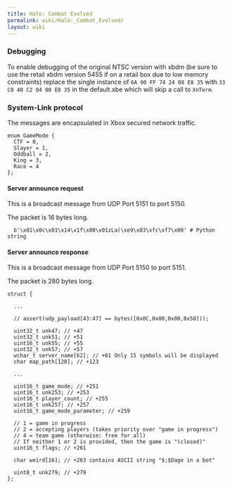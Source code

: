 ```yaml
---
title: Halo: Combat Evolved
permalink: wiki/Halo:_Combat_Evolved/
layout: wiki
---
```


### Debugging

To enable debugging of the original NTSC version with xbdm (be sure to
use the retail xbdm version 5455 if on a retail box due to low memory
constraints) replace the single instance of `6A 00 FF 74 24 08 E8 35`
with `33 C0 40 C2 04 00 E8 35` in the default.xbe which will skip a call
to `XnTerm`.

### System-Link protocol

The messages are encapsulated in Xbox secured network traffic.

    enum GameMode {
      CTF = 0,
      Slayer = 1,
      Oddball = 2,
      King = 3,
      Race = 4
    };

#### Server announce request

This is a broadcast message from UDP Port 5151 to port 5150.

The packet is 16 bytes long.

      b'\x01\x0c\x01\x14\x1f\x00\x01zLa(\xe9\x03\xfc\xf7\x00' # Python string  

#### Server announce response

This is a broadcast message from UDP Port 5150 to port 5151.

The packet is 280 bytes long.

    struct {

      ...

      // assert(udp_payload[43:47] == bytes([0x0C,0x00,0x00,0x50]));

      uint32_t unk47; // +47
      uint32_t unk51; // +51
      uint16_t unk55; // +55
      uint32_t unk57; // +57
      wchar_t server_name[62]; // +61 Only 15 symbols will be displayed
      char map_path[128]; // +123

      ...

      uint16_t game_mode; // +251
      uint16_t unk253; // +253
      uint16_t player_count; // +255
      uint16_t unk257; // +257
      uint16_t game_mode_parameter; // +259

      // 1 = game in progress
      // 2 = accepting players (takes priority over "game in progress")
      // 4 = team game (otherwise: free for all)
      // If neither 1 or 2 is provided, then the game is "(closed)"
      uint16_t flags; // +261

      char weird[16]; // +263 contains ASCII string "$;$Dage in a bot"

      uint8_t unk279; // +279
    };
